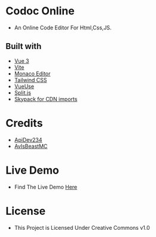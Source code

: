# Codoc Online
- An Online Code Editor For Html,Css,JS.

## Built with

- [Vue 3](https://v3.vuejs.org/)
- [Vite](https://vitejs.dev/)
- [Monaco Editor](https://github.com/microsoft/monaco-editor)
- [Tailwind CSS](https://tailwindcss.com/)
- [VueUse](https://vueuse.org/)
- [Split.js](https://github.com/nathancahill/split)
- [Skypack for CDN imports](https://www.skypack.dev/)

# Credits
- [ApiDev234](https://apidev234.wtf)
- [AvIsBeastMC](https://avisbeastdev.ml)

# Live Demo
- Find The Live Demo [Here](https://codoc.apidev234.wtf)

# License
- This Project is Licensed Under Creative Commons v1.0